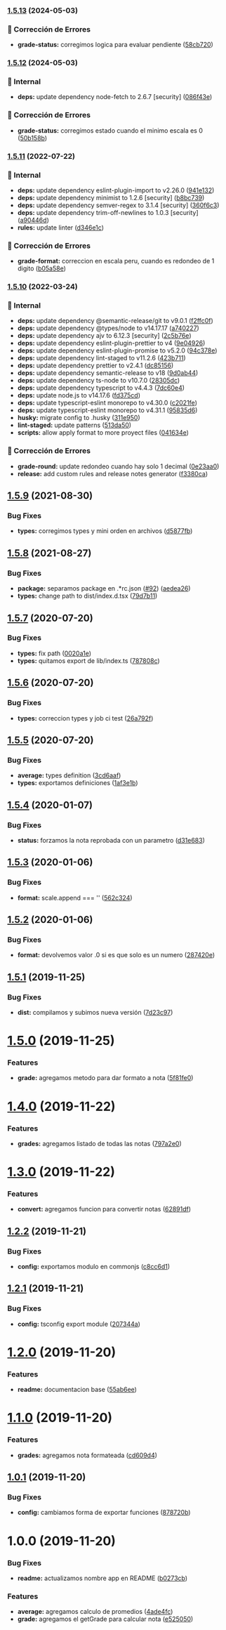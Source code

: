 ### [1.5.13](https://github.com/eclass/grade-scales/compare/v1.5.12...v1.5.13) (2024-05-03)


### 🐛 Corrección de Errores

* **grade-status:** corregimos logica para evaluar pendiente ([58cb720](https://github.com/eclass/grade-scales/commit/58cb720ee3e271a86aee7fcad8a5c58d95c73820))

### [1.5.12](https://github.com/eclass/grade-scales/compare/v1.5.11...v1.5.12) (2024-05-03)


### 🤖 Internal

* **deps:** update dependency node-fetch to 2.6.7 [security] ([086f43e](https://github.com/eclass/grade-scales/commit/086f43e6e5546302960ec4929f7a035c86ab06e5))


### 🐛 Corrección de Errores

* **grade-status:** corregimos estado cuando el minimo escala es 0 ([50b158b](https://github.com/eclass/grade-scales/commit/50b158b47817ca2f88aecae03a7840809365ea17))

### [1.5.11](https://github.com/eclass/grade-scales/compare/v1.5.10...v1.5.11) (2022-07-22)


### 🤖 Internal

* **deps:** update dependency eslint-plugin-import to v2.26.0 ([941e132](https://github.com/eclass/grade-scales/commit/941e132bbdcbbfdcd3e31efbeb06908d24c638f3))
* **deps:** update dependency minimist to 1.2.6 [security] ([b8bc739](https://github.com/eclass/grade-scales/commit/b8bc739eff9bf359ce3cb8a41d619aaf0b9e594a))
* **deps:** update dependency semver-regex to 3.1.4 [security] ([360f6c3](https://github.com/eclass/grade-scales/commit/360f6c35426692f6dd65f732457447cab05ecb4a))
* **deps:** update dependency trim-off-newlines to 1.0.3 [security] ([a90446d](https://github.com/eclass/grade-scales/commit/a90446d2cec20366562230423644f710ff1341f2))
* **rules:** update linter ([d346e1c](https://github.com/eclass/grade-scales/commit/d346e1c5755b173d8dae54185f80baa9f6dc051b))


### 🐛 Corrección de Errores

* **grade-format:** correccion en escala peru, cuando es redondeo de 1 digito ([b05a58e](https://github.com/eclass/grade-scales/commit/b05a58ed3773e6454058b7ce2cc6d2354403e7a1))

### [1.5.10](https://github.com/eclass/grade-scales/compare/v1.5.9...v1.5.10) (2022-03-24)


### 🤖 Internal

* **deps:** update dependency @semantic-release/git to v9.0.1 ([f2ffc0f](https://github.com/eclass/grade-scales/commit/f2ffc0f7ce17bafb63fb2dcd6236a61e700847c5))
* **deps:** update dependency @types/node to v14.17.17 ([a740227](https://github.com/eclass/grade-scales/commit/a740227a2ff58e705b55504d65789023cce74b0c))
* **deps:** update dependency ajv to 6.12.3 [security] ([2c5b76e](https://github.com/eclass/grade-scales/commit/2c5b76e5af6569d91777398482c7e3f605e0cef1))
* **deps:** update dependency eslint-plugin-prettier to v4 ([9e04926](https://github.com/eclass/grade-scales/commit/9e049268ec850b6752a046d00bc00649c49644bf))
* **deps:** update dependency eslint-plugin-promise to v5.2.0 ([94c378e](https://github.com/eclass/grade-scales/commit/94c378e27d37e0542c3b4b42d85009cb3ed005bf))
* **deps:** update dependency lint-staged to v11.2.6 ([423b711](https://github.com/eclass/grade-scales/commit/423b71132cc876c42f9fa971e4415a46856d1097))
* **deps:** update dependency prettier to v2.4.1 ([dc85156](https://github.com/eclass/grade-scales/commit/dc8515683f4104078c6cb547de0598cc4a3f0aa3))
* **deps:** update dependency semantic-release to v18 ([9d0ab44](https://github.com/eclass/grade-scales/commit/9d0ab44e45ef6b6acadd080ffd9291c551e109a8))
* **deps:** update dependency ts-node to v10.7.0 ([28305dc](https://github.com/eclass/grade-scales/commit/28305dcefa8f6ce1e187210d7f734a2f515b94a9))
* **deps:** update dependency typescript to v4.4.3 ([7dc60e4](https://github.com/eclass/grade-scales/commit/7dc60e488b3d92f10a607809a80d71f0e872db78))
* **deps:** update node.js to v14.17.6 ([fd375cd](https://github.com/eclass/grade-scales/commit/fd375cd2b70e546930e7200da052a4d3b930f409))
* **deps:** update typescript-eslint monorepo to v4.30.0 ([c2021fe](https://github.com/eclass/grade-scales/commit/c2021fe5d7683c0b33555e47f4d8fcb4c8b17a12))
* **deps:** update typescript-eslint monorepo to v4.31.1 ([95835d6](https://github.com/eclass/grade-scales/commit/95835d68958d50c5632384356985385e8158ae46))
* **husky:** migrate config to .husky ([311e950](https://github.com/eclass/grade-scales/commit/311e950f72ecb7c70d0a9137ae321728254038bc))
* **lint-staged:** update patterns ([513da50](https://github.com/eclass/grade-scales/commit/513da502414bbc2a489773f060d6004894456516))
* **scripts:** allow apply format to more proyect files ([041634e](https://github.com/eclass/grade-scales/commit/041634e1a27027b3e01e74bd47d8f9f5141e8d43))


### 🐛 Corrección de Errores

* **grade-round:** update redondeo cuando hay solo 1 decimal ([0e23aa0](https://github.com/eclass/grade-scales/commit/0e23aa0d26ab5393448803835341a23bb07737b9))
* **release:** add custom rules and release notes generator ([f3380ca](https://github.com/eclass/grade-scales/commit/f3380ca32296131096546a5ab0c7640a3a8073b8))

## [1.5.9](https://github.com/eclass/grade-scales/compare/v1.5.8...v1.5.9) (2021-08-30)


### Bug Fixes

* **types:** corregimos types y mini orden en archivos ([d5877fb](https://github.com/eclass/grade-scales/commit/d5877fb26783659e2106f5f30fbf710120fb5a20))

## [1.5.8](https://github.com/eclass/grade-scales/compare/v1.5.7...v1.5.8) (2021-08-27)


### Bug Fixes

* **package:** separamos package en .*rc.json ([#92](https://github.com/eclass/grade-scales/issues/92)) ([aedea26](https://github.com/eclass/grade-scales/commit/aedea26cb3b0d58588db6c580d837f4efd630d0f))
* **types:** change path to dist/index.d.tsx ([79d7b11](https://github.com/eclass/grade-scales/commit/79d7b116da9425a6cb2a924a84a6b8ab6410c1cd))

## [1.5.7](https://github.com/eclass/grade-scales/compare/v1.5.6...v1.5.7) (2020-07-20)


### Bug Fixes

* **types:** fix path ([0020a1e](https://github.com/eclass/grade-scales/commit/0020a1eb051723888beaa0cfd5f6096053fad5fd))
* **types:** quitamos export de lib/index.ts ([787808c](https://github.com/eclass/grade-scales/commit/787808ccf1e2c641480e03e846230307fed335d2))

## [1.5.6](https://github.com/eclass/grade-scales/compare/v1.5.5...v1.5.6) (2020-07-20)


### Bug Fixes

* **types:** correccion types y job ci test ([26a792f](https://github.com/eclass/grade-scales/commit/26a792f52d657c4a7aacebd9a82f1dad5fad3845))

## [1.5.5](https://github.com/eclass/grade-scales/compare/v1.5.4...v1.5.5) (2020-07-20)


### Bug Fixes

* **average:** types definition ([3cd6aaf](https://github.com/eclass/grade-scales/commit/3cd6aaf449663f791abfa37c7d62ddef822970a6))
* **types:** exportamos definiciones ([1af3e1b](https://github.com/eclass/grade-scales/commit/1af3e1b5311e364682f185c767d861b81559941c))

## [1.5.4](https://github.com/eclass/grade-scales/compare/v1.5.3...v1.5.4) (2020-01-07)


### Bug Fixes

* **status:** forzamos la nota reprobada con un parametro ([d31e683](https://github.com/eclass/grade-scales/commit/d31e6833e37e20965fa3f6bb7ceae2219e002178))

## [1.5.3](https://github.com/eclass/grade-scales/compare/v1.5.2...v1.5.3) (2020-01-06)


### Bug Fixes

* **format:** scale.append === '' ([562c324](https://github.com/eclass/grade-scales/commit/562c324e5384161657d74936587fc95f81ca519f))

## [1.5.2](https://github.com/eclass/grade-scales/compare/v1.5.1...v1.5.2) (2020-01-06)


### Bug Fixes

* **format:** devolvemos valor .0 si es que solo es un numero ([287420e](https://github.com/eclass/grade-scales/commit/287420e3668d462d2d052002a05ef53afbc9e452))

## [1.5.1](https://github.com/eclass/grade-scales/compare/v1.5.0...v1.5.1) (2019-11-25)


### Bug Fixes

* **dist:** compilamos y subimos nueva versión ([7d23c97](https://github.com/eclass/grade-scales/commit/7d23c97c25b8db52880ce318b482c65c59f720a5))

# [1.5.0](https://github.com/eclass/grade-scales/compare/v1.4.0...v1.5.0) (2019-11-25)


### Features

* **grade:** agregamos metodo para dar formato a nota ([5f81fe0](https://github.com/eclass/grade-scales/commit/5f81fe06f02a25cb8c3abd1fed3d194cae5f55a6))

# [1.4.0](https://github.com/eclass/grade-scales/compare/v1.3.0...v1.4.0) (2019-11-22)


### Features

* **grades:** agregamos listado de todas las notas ([797a2e0](https://github.com/eclass/grade-scales/commit/797a2e03ffb061d89c288d0a5e7f8035d6d70f24))

# [1.3.0](https://github.com/eclass/grade-scales/compare/v1.2.2...v1.3.0) (2019-11-22)


### Features

* **convert:** agregamos funcion para convertir notas ([62891df](https://github.com/eclass/grade-scales/commit/62891df6e0bfda1747744f74fb55819546d4533b))

## [1.2.2](https://github.com/eclass/grade-scales/compare/v1.2.1...v1.2.2) (2019-11-21)


### Bug Fixes

* **config:** exportamos modulo en commonjs ([c8cc6d1](https://github.com/eclass/grade-scales/commit/c8cc6d1019501be782459e1f922f549c7a8e60c8))

## [1.2.1](https://github.com/eclass/grade-scales/compare/v1.2.0...v1.2.1) (2019-11-21)


### Bug Fixes

* **config:** tsconfig export module ([207344a](https://github.com/eclass/grade-scales/commit/207344a7eb077db56c4f0deb5d8c4dddb6cb4290))

# [1.2.0](https://github.com/eclass/grade-scales/compare/v1.1.0...v1.2.0) (2019-11-20)


### Features

* **readme:** documentacion base ([55ab6ee](https://github.com/eclass/grade-scales/commit/55ab6ee850162df268fc609fda5acc5f6e048ea2))

# [1.1.0](https://github.com/eclass/grade-scales/compare/v1.0.1...v1.1.0) (2019-11-20)


### Features

* **grades:** agregamos nota formateada ([cd609d4](https://github.com/eclass/grade-scales/commit/cd609d4390b0cafe2828f707df2948a42067070d))

## [1.0.1](https://github.com/eclass/grade-scales/compare/v1.0.0...v1.0.1) (2019-11-20)


### Bug Fixes

* **config:** cambiamos forma de exportar funciones ([878720b](https://github.com/eclass/grade-scales/commit/878720b8a9888a479c091e40cbda701fcaf2d98a))

# 1.0.0 (2019-11-20)


### Bug Fixes

* **readme:** actualizamos nombre app en README ([b0273cb](https://github.com/eclass/grade-scales/commit/b0273cbd96d236655120d467711c478e4a9b24d9))


### Features

* **average:** agregamos calculo de promedios ([4ade4fc](https://github.com/eclass/grade-scales/commit/4ade4fc5e7871a6d10fb1d979e06149277b4299e))
* **grade:** agregamos el getGrade para calcular nota ([e525050](https://github.com/eclass/grade-scales/commit/e525050e69a493d0b9c04deab2d7cb604d46cbb0))
